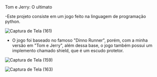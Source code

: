 Tom e Jerry: O ultimato

-Este projeto consiste em um jogo feito na linguagem de programação python.

![Captura de Tela (161)](https://github.com/DehCarmoo/Projeto_final_MOD2_Debora/assets/112902010/c7375852-56d5-4762-9276-079045cd70d5)

- O jogo foi baseado no famoso "Dinno Runner", porém, com a minha versão em "Tom e Jerry", além dessa base, o jogo também possui um implemento chamado shield, que é um escudo protetor.
  
![Captura de Tela (159)](https://github.com/DehCarmoo/Projeto_final_MOD2_Debora/assets/112902010/654fdb7b-b1d3-4995-b40c-48572d1e2a7e)


![Captura de Tela (163)](https://github.com/DehCarmoo/Projeto_final_MOD2_Debora/assets/112902010/e8e5df82-7d9d-47ae-8461-4f977876831d)
